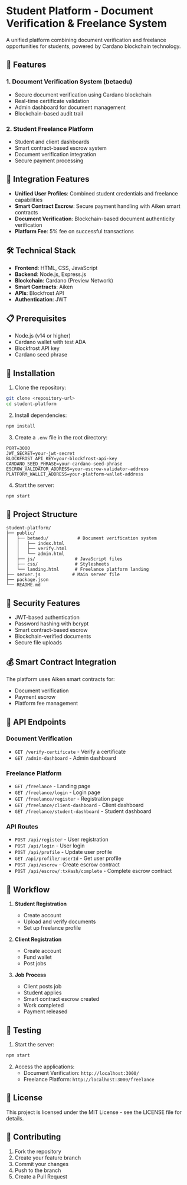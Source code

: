 # Student Platform - Document Verification & Freelance System

A unified platform combining document verification and freelance opportunities for students, powered by Cardano blockchain technology.

## 🌟 Features

### 1. Document Verification System (betaedu)
- Secure document verification using Cardano blockchain
- Real-time certificate validation
- Admin dashboard for document management
- Blockchain-based audit trail

### 2. Student Freelance Platform
- Student and client dashboards
- Smart contract-based escrow system
- Document verification integration
- Secure payment processing

## 🔗 Integration Features

- **Unified User Profiles**: Combined student credentials and freelance capabilities
- **Smart Contract Escrow**: Secure payment handling with Aiken smart contracts
- **Document Verification**: Blockchain-based document authenticity verification
- **Platform Fee**: 5% fee on successful transactions

## 🛠️ Technical Stack

- **Frontend**: HTML, CSS, JavaScript
- **Backend**: Node.js, Express.js
- **Blockchain**: Cardano (Preview Network)
- **Smart Contracts**: Aiken
- **APIs**: Blockfrost API
- **Authentication**: JWT

## 📋 Prerequisites

- Node.js (v14 or higher)
- Cardano wallet with test ADA
- Blockfrost API key
- Cardano seed phrase

## 🚀 Installation

1. Clone the repository:
```bash
git clone <repository-url>
cd student-platform
```

2. Install dependencies:
```bash
npm install
```

3. Create a `.env` file in the root directory:
```env
PORT=3000
JWT_SECRET=your-jwt-secret
BLOCKFROST_API_KEY=your-blockfrost-api-key
CARDANO_SEED_PHRASE=your-cardano-seed-phrase
ESCROW_VALIDATOR_ADDRESS=your-escrow-validator-address
PLATFORM_WALLET_ADDRESS=your-platform-wallet-address
```

4. Start the server:
```bash
npm start
```

## 📁 Project Structure

```
student-platform/
├── public/
│   ├── betaedu/           # Document verification system
│   │   ├── index.html
│   │   ├── verify.html
│   │   └── admin.html
│   ├── js/               # JavaScript files
│   ├── css/              # Stylesheets
│   └── landing.html      # Freelance platform landing
├── server.js            # Main server file
├── package.json
└── README.md
```

## 🔐 Security Features

- JWT-based authentication
- Password hashing with bcrypt
- Smart contract-based escrow
- Blockchain-verified documents
- Secure file uploads

## 💰 Smart Contract Integration

The platform uses Aiken smart contracts for:
- Document verification
- Payment escrow
- Platform fee management

## 📱 API Endpoints

### Document Verification
- `GET /verify-certificate` - Verify a certificate
- `GET /admin-dashboard` - Admin dashboard

### Freelance Platform
- `GET /freelance` - Landing page
- `GET /freelance/login` - Login page
- `GET /freelance/register` - Registration page
- `GET /freelance/client-dashboard` - Client dashboard
- `GET /freelance/student-dashboard` - Student dashboard

### API Routes
- `POST /api/register` - User registration
- `POST /api/login` - User login
- `POST /api/profile` - Update user profile
- `GET /api/profile/:userId` - Get user profile
- `POST /api/escrow` - Create escrow contract
- `POST /api/escrow/:txHash/complete` - Complete escrow contract

## 🔄 Workflow

1. **Student Registration**
   - Create account
   - Upload and verify documents
   - Set up freelance profile

2. **Client Registration**
   - Create account
   - Fund wallet
   - Post jobs

3. **Job Process**
   - Client posts job
   - Student applies
   - Smart contract escrow created
   - Work completed
   - Payment released

## 🧪 Testing

1. Start the server:
```bash
npm start
```

2. Access the applications:
   - Document Verification: `http://localhost:3000/`
   - Freelance Platform: `http://localhost:3000/freelance`

## 📝 License

This project is licensed under the MIT License - see the LICENSE file for details.

## 🤝 Contributing

1. Fork the repository
2. Create your feature branch
3. Commit your changes
4. Push to the branch
5. Create a Pull Request
 